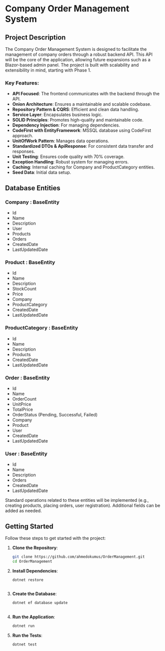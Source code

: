 # Company Order Management System

## Project Description

The Company Order Management System is designed to facilitate the management of company orders through a robust backend API. This API will be the core of the application, allowing future expansions such as a Blazor-based admin panel. The project is built with scalability and extensibility in mind, starting with Phase 1.

### Key Features:

- **API Focused**: The frontend communicates with the backend through the API.
- **Onion Architecture**: Ensures a maintainable and scalable codebase.
- **Repository Pattern & CQRS**: Efficient and clean data handling.
- **Service Layer**: Encapsulates business logic.
- **SOLID Principles**: Promotes high-quality and maintainable code.
- **Dependency Injection**: For managing dependencies.
- **CodeFirst with EntityFramework**: MSSQL database using CodeFirst approach.
- **UnitOfWork Pattern**: Manages data operations.
- **Standardized DTOs & ApiResponse**: For consistent data transfer and responses.
- **Unit Testing**: Ensures code quality with 70% coverage.
- **Exception Handling**: Robust system for managing errors.
- **Caching**: Internal caching for Company and ProductCategory entities.
- **Seed Data**: Initial data setup.

## Database Entities

### Company : BaseEntity
- Id
- Name
- Description
- User
- Products
- Orders
- CreatedDate
- LastUpdatedDate

### Product : BaseEntity
- Id
- Name
- Description
- StockCount
- Price
- Company
- ProductCategory
- CreatedDate
- LastUpdatedDate

### ProductCategory : BaseEntity
- Id
- Name
- Description
- Products
- CreatedDate
- LastUpdatedDate

### Order : BaseEntity
- Id
- Name
- OrderCount
- UnitPrice
- TotalPrice
- OrderStatus (Pending, Successful, Failed)
- Company
- Product
- User
- CreatedDate
- LastUpdatedDate

### User : BaseEntity
- Id
- Name
- Description
- Orders
- CreatedDate
- LastUpdatedDate

Standard operations related to these entities will be implemented (e.g., creating products, placing orders, user registration). Additional fields can be added as needed.

## Getting Started

Follow these steps to get started with the project:

1. **Clone the Repository**:
   ```sh
   git clone https://github.com/ahmedokumus/OrderManagement.git
   cd OrderManagement
   
2. **Install Dependencies**:
   ```sh
   dotnet restore
  
3. **Create the Database**:
   ```sh
   dotnet ef database update
  
4. **Run the Application**:
   ```sh
   dotnet run

5. **Run the Tests**:
   ```sh
   dotnet test
